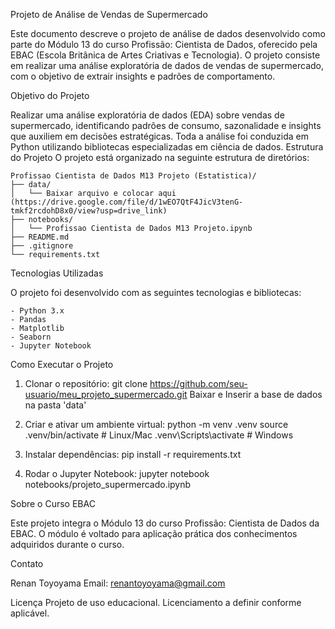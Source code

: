 Projeto de Análise de Vendas de Supermercado

Este documento descreve o projeto de análise de dados desenvolvido como parte do Módulo 13 do curso Profissão: Cientista de Dados, oferecido pela EBAC (Escola Britânica de Artes Criativas e Tecnologia). O projeto consiste em realizar uma análise exploratória de dados de vendas de supermercado, com o objetivo de extrair insights e padrões de comportamento.

Objetivo do Projeto

Realizar uma análise exploratória de dados (EDA) sobre vendas de supermercado, identificando padrões de consumo, sazonalidade e insights que auxiliem em decisões estratégicas. Toda a análise foi conduzida em Python utilizando bibliotecas especializadas em ciência de dados.
Estrutura do Projeto
O projeto está organizado na seguinte estrutura de diretórios:

    Profissao Cientista de Dados M13 Projeto (Estatistica)/
    ├── data/
    │   └── Baixar arquivo e colocar aqui (https://drive.google.com/file/d/1wEO7QtF4JicV3tenG-tmkf2rcdohD8x0/view?usp=drive_link)
    ├── notebooks/
    │   └── Profissao Cientista de Dados M13 Projeto.ipynb
    ├── README.md
    ├── .gitignore
    └── requirements.txt
    

Tecnologias Utilizadas

O projeto foi desenvolvido com as seguintes tecnologias e bibliotecas:

    - Python 3.x
    - Pandas
    - Matplotlib
    - Seaborn
    - Jupyter Notebook

Como Executar o Projeto

1. Clonar o repositório:
    git clone https://github.com/seu-usuario/meu_projeto_supermercado.git
    Baixar e Inserir a base de dados na pasta 'data'
    
2. Criar e ativar um ambiente virtual:
    python -m venv .venv
    source .venv/bin/activate  # Linux/Mac
    .venv\Scripts\activate  # Windows

3. Instalar dependências:
    pip install -r requirements.txt

4. Rodar o Jupyter Notebook:
    jupyter notebook notebooks/projeto_supermercado.ipynb


Sobre o Curso EBAC


Este projeto integra o Módulo 13 do curso Profissão: Cientista de Dados da EBAC. O módulo é voltado para aplicação prática dos conhecimentos adquiridos durante o curso.

Contato


Renan Toyoyama
Email: renantoyoyama@gmail.com

Licença
Projeto de uso educacional. Licenciamento a definir conforme aplicável.
